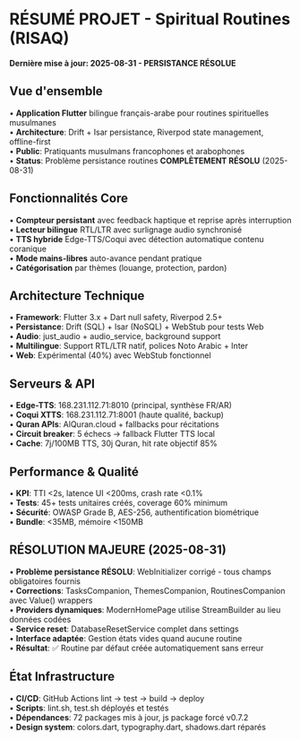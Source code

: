 # RÉSUMÉ PROJET - Spiritual Routines (RISAQ)

**Dernière mise à jour: 2025-08-31 - PERSISTANCE RÉSOLUE**

## Vue d'ensemble
• **Application Flutter** bilingue français-arabe pour routines spirituelles musulmanes  
• **Architecture**: Drift + Isar persistance, Riverpod state management, offline-first  
• **Public**: Pratiquants musulmans francophones et arabophones  
• **Status**: Problème persistance routines **COMPLÈTEMENT RÉSOLU** (2025-08-31)  

## Fonctionnalités Core
• **Compteur persistant** avec feedback haptique et reprise après interruption  
• **Lecteur bilingue** RTL/LTR avec surlignage audio synchronisé  
• **TTS hybride** Edge-TTS/Coqui avec détection automatique contenu coranique  
• **Mode mains-libres** auto-avance pendant pratique  
• **Catégorisation** par thèmes (louange, protection, pardon)  

## Architecture Technique
• **Framework**: Flutter 3.x + Dart null safety, Riverpod 2.5+  
• **Persistance**: Drift (SQL) + Isar (NoSQL) + WebStub pour tests Web  
• **Audio**: just_audio + audio_service, background support  
• **Multilingue**: Support RTL/LTR natif, polices Noto Arabic + Inter  
• **Web**: Expérimental (40%) avec WebStub fonctionnel  

## Serveurs & API
• **Edge-TTS**: 168.231.112.71:8010 (principal, synthèse FR/AR)  
• **Coqui XTTS**: 168.231.112.71:8001 (haute qualité, backup)  
• **Quran APIs**: AlQuran.cloud + fallbacks pour récitations  
• **Circuit breaker**: 5 échecs → fallback Flutter TTS local  
• **Cache**: 7j/100MB TTS, 30j Quran, hit rate objectif 85%  

## Performance & Qualité
• **KPI**: TTI <2s, latence UI <200ms, crash rate <0.1%  
• **Tests**: 45+ tests unitaires créés, coverage 60% minimum  
• **Sécurité**: OWASP Grade B, AES-256, authentification biométrique  
• **Bundle**: <35MB, mémoire <150MB  

## RÉSOLUTION MAJEURE (2025-08-31)
• **Problème persistance RÉSOLU**: WebInitializer corrigé - tous champs obligatoires fournis  
• **Corrections**: TasksCompanion, ThemesCompanion, RoutinesCompanion avec Value() wrappers  
• **Providers dynamiques**: ModernHomePage utilise StreamBuilder au lieu données codées  
• **Service reset**: DatabaseResetService complet dans settings  
• **Interface adaptée**: Gestion états vides quand aucune routine  
• **Résultat**: ✅ Routine par défaut créée automatiquement sans erreur  

## État Infrastructure
• **CI/CD**: GitHub Actions lint → test → build → deploy  
• **Scripts**: lint.sh, test.sh déployés et testés  
• **Dépendances**: 72 packages mis à jour, js package forcé v0.7.2  
• **Design system**: colors.dart, typography.dart, shadows.dart réparés